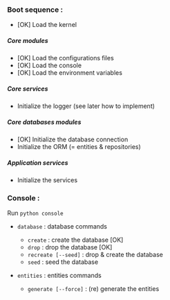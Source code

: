 ### Boot sequence :

* [OK] Load the kernel

##### Core modules
* [OK] Load the configurations files
* [OK] Load the console
* [OK] Load the environment variables

##### Core services
* Initialize the logger (see later how to implement)

##### Core databases modules
* [OK] Initialize the database connection
* Initialize the ORM (= entities & repositories)

##### Application services
* Initialize the services

### Console :

Run `python console`

- `database` : database commands
  - `create` : create the database [OK]
  - `drop` : drop the database [OK]
  - `recreate [--seed]` : drop & create the database
  - `seed` : seed the database


- `entities` : entities commands
  - `generate [--force]` : (re) generate the entities
